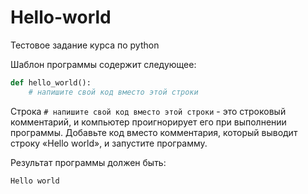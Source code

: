 # Hello-world

Тестовое задание курса по python

Шаблон программы содержит следующее:
```python
def hello_world():
    # напишите свой код вместо этой строки

```
    
Строка `# напишите свой код вместо этой строки` - это строковый комментарий, и компьютер проигнорирует его при выполнении программы.
Добавьте код вместо комментария, который выводит строку «Hello world», и запустите программу.

Результат программы должен быть:

`Hello world`
